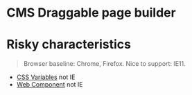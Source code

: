 # CMS Draggable page builder

# Risky characteristics

> Browser baseline: Chrome, Firefox. Nice to support: IE11.

- [CSS Variables](https://caniuse.com/css-variables) not IE
- [Web Component](https://caniuse.com/?search=web%20component) not IE
